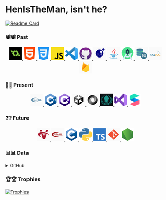 # HenIsTheMan, isn't he?

[![Readme Card](https://github-readme-stats.vercel.app/api/pin/?username=HenIsTheMan&repo=HenIsTheMan&show_owner=true&title_color=b19cd9&icon_color=79ff97&text_color=9f9f9f&bg_color=151515)](https://github.com/HenIsTheMan/HenIsTheMan)

### 📽📽 Past
<p align = "center">
    <a href = "https://github.com/HenIsTheMan/HenIsTheMan">
        <code><img height = 40 src = "https://raw.githubusercontent.com/HenIsTheMan/HenIsTheMan/main/Imgs/PastLogoImgs/GameMakerLogoImg.png"></code>
        <code><img height = 40 src = "https://raw.githubusercontent.com/HenIsTheMan/HenIsTheMan/main/Imgs/PastLogoImgs/HtmlLogoImg.png"></code>
        <code><img height = 40 src = "https://raw.githubusercontent.com/HenIsTheMan/HenIsTheMan/main/Imgs/PastLogoImgs/CssLogoImg.png"></code>
        <code><img height = 40 src = "https://raw.githubusercontent.com/HenIsTheMan/HenIsTheMan/main/Imgs/PastLogoImgs/JsLogoImg.png"></code>
        <code><img height = 40 src = "https://raw.githubusercontent.com/HenIsTheMan/HenIsTheMan/main/Imgs/PastLogoImgs/VsCodeLogoImg.png"></code>
        <code><img height = 40 src = "https://raw.githubusercontent.com/HenIsTheMan/HenIsTheMan/main/Imgs/PastLogoImgs/GitHubLogoImg.png"></code>
        <code><img height = 40 src = "https://raw.githubusercontent.com/HenIsTheMan/HenIsTheMan/main/Imgs/PastLogoImgs/LuaLogoImg.png"></code>
        <code><img height = 40 src = "https://raw.githubusercontent.com/HenIsTheMan/HenIsTheMan/main/Imgs/PastLogoImgs/JavaLogoImg.jpg"></code>
        <code><img height = 40 src = "https://raw.githubusercontent.com/HenIsTheMan/HenIsTheMan/main/Imgs/PastLogoImgs/AndroidStudioLogoImg.png"></code>
        <code><img height = 40 src = "https://raw.githubusercontent.com/HenIsTheMan/HenIsTheMan/main/Imgs/PastLogoImgs/SqlLogoImg.png"></code>
        <code><img height = 40 src = "https://raw.githubusercontent.com/HenIsTheMan/HenIsTheMan/main/Imgs/PastLogoImgs/MySqlLogoImg.png"></code>
        <code><img height = 40 src = "https://raw.githubusercontent.com/HenIsTheMan/HenIsTheMan/main/Imgs/PastLogoImgs/FirebaseLogoImg.png"></code>
    </a>
</p>

### 🎁🎁 Present
<p align = "center">
    <a href = "https://github.com/HenIsTheMan/HenIsTheMan">
        <code><img height = 40 src = "https://raw.githubusercontent.com/HenIsTheMan/HenIsTheMan/main/Imgs/PresentLogoImgs/OpenGlLogoImg.png"></code>
        <code><img height = 40 src = "https://raw.githubusercontent.com/HenIsTheMan/HenIsTheMan/main/Imgs/PresentLogoImgs/CppLogoImg.png"></code>
        <code><img height = 40 src = "https://raw.githubusercontent.com/HenIsTheMan/HenIsTheMan/main/Imgs/PresentLogoImgs/CSharpLogoImg.png"></code>
        <code><img height = 40 src = "https://raw.githubusercontent.com/HenIsTheMan/HenIsTheMan/main/Imgs/PresentLogoImgs/UnityLogoImg.png"></code>
        <code><img height = 40 src = "https://raw.githubusercontent.com/HenIsTheMan/HenIsTheMan/main/Imgs/PresentLogoImgs/JsonLogoImg.png"></code>
        <code><img height = 40 src = "https://raw.githubusercontent.com/HenIsTheMan/HenIsTheMan/main/Imgs/PresentLogoImgs/GitKrakenLogoImg.jpg"></code>
        <code><img height = 40 src = "https://raw.githubusercontent.com/HenIsTheMan/HenIsTheMan/main/Imgs/PresentLogoImgs/VsLogoImg.png"></code>
        <code><img height = 40 src = "https://raw.githubusercontent.com/HenIsTheMan/HenIsTheMan/main/Imgs/PresentLogoImgs/SparkArLogoImg.png"></code>
    </a>
</p>

### ❓❔ Future
<p align = "center">
    <a href = "https://github.com/HenIsTheMan/HenIsTheMan">
        <code><img height = 40 src = "https://raw.githubusercontent.com/HenIsTheMan/HenIsTheMan/main/Imgs/FutureLogoImgs/VulkanLogoImg.jpg"></code>
        <code><img height = 40 src = "https://raw.githubusercontent.com/HenIsTheMan/HenIsTheMan/main/Imgs/FutureLogoImgs/WebGlLogoImg.png"></code>
        <code><img height = 40 src = "https://raw.githubusercontent.com/HenIsTheMan/HenIsTheMan/main/Imgs/FutureLogoImgs/CLogoImg.png"></code>
        <code><img height = 40 src = "https://raw.githubusercontent.com/HenIsTheMan/HenIsTheMan/main/Imgs/FutureLogoImgs/PythonLogoImg.png"></code>
        <code><img height = 40 src = "https://raw.githubusercontent.com/HenIsTheMan/HenIsTheMan/main/Imgs/FutureLogoImgs/TypeScriptLogoImg.png"></code>
        <code><img height = 40 src = "https://raw.githubusercontent.com/HenIsTheMan/HenIsTheMan/main/Imgs/FutureLogoImgs/GitLogoImg.png"></code>
        <code><img height = 40 src = "https://raw.githubusercontent.com/HenIsTheMan/HenIsTheMan/main/Imgs/FutureLogoImgs/NodeJsLogoImg.png"></code>
    </a>
</p>

### 📊📊 Data
<details>
    <summary>GitHub</summary>
    <br>
    <a href = "https://github.com/HenIsTheMan/HenIsTheMan">
        <img style="height: auto; width: 54%;" src = "https://github-readme-stats.vercel.app/api/?username=HenIsTheMan&include_all_commits=false&count_private=true&show_icons=true&title_color=b19cd9&icon_color=79ff97&text_color=9f9f9f&bg_color=151515">
        <img style="height: auto; width: 45%;" src = "https://github-readme-stats.vercel.app/api/top-langs/?username=HenIsTheMan&custom_title=HenIsTheMan%27s%20Most%20Used%20Langs&layout=compact&title_color=b19cd9&icon_color=79ff97&text_color=9f9f9f&bg_color=151515">
    </a>
</details>

### 🏆🏆 Trophies
[![Trophies](https://github-profile-trophy.vercel.app/?username=HenIsTheMan&theme=dracula&margin-w=4&row=1&col=0&no-bg=false&no-frame=false)](https://github.com/HenIsTheMan/HenIsTheMan)